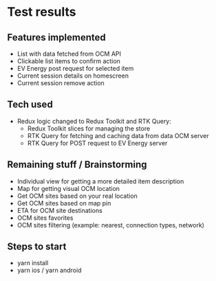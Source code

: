 # Test results

## Features implemented

- List with data fetched from OCM API
- Clickable list items to confirm action
- EV Energy post request for selected item
- Current session details on homescreen
- Current session remove action

## Tech used

- Redux logic changed to Redux Toolkit and RTK Query:
  - Redux Toolkit slices for managing the store
  - RTK Query for fetching and caching data from data OCM server
  - RTK Query for POST request to EV Energy server

## Remaining stuff / Brainstorming

- Individual view for getting a more detailed item description
- Map for getting visual OCM location
- Get OCM sites based on your real location
- Get OCM sites based on map pin
- ETA for OCM site destinations
- OCM sites favorites
- OCM sites filtering (example: nearest, connection types, network)

## Steps to start

- yarn install
- yarn ios / yarn android
